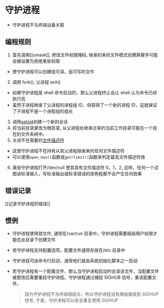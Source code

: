 # 守护进程

-   守护进程不与终端设备关联

## 编程规则

1. 首先调用[[umask]], 修改文件权限掩码, 继承的来的文件模式创建屏蔽字可能会被设置为拒绝某些权限

-   使守护进程可以创建组可读，组可写的文件

2. 调用 fork(), 父进程 exit()

-   如果守护进程是 shell 命令启动的，那么父进程终止会让 shell 认为命令已经执行完
-   虽然子进程继承了父进程的进程组 ID，但获得了一个新的进程 ID，这就保证了子进程不是一个进程组的组长

3. 调用[setsid](linux-process-relation.md#setsid)创建一个新的会话
4. 将当前目录更改为根目录, 从父进程处继承过来的当前工作目录可能在一个挂在的文件系统中。
5. 关闭不在需要的[文件描述符](linux-file-descriptor.md)

-   这使守护进程不在持有从其父进程继承来的任何文件描述符
-   可以使用`open_max()`函数或`getrlimit()`函数来判定最高文件描述符值

6. 某些守护进程打开/dev/null 使其具有文件描述符 0，1，2, 这样，任何一个试图读标准输入，写标准输出或标准错误的库例程都不会产生任何效果

## 错误记录

[[记录守护进程的错误]]

## 惯例

-   守护进程使用锁文件, 通常在/var/run 目录中，守护进程需要超级用户权限才能在此目录下创建文件
-   若守护进程支持配置选项，配置文件通常存放在/etc 目录中
-   守护进程可由命令行启动，通常他们是由系统初始化脚本之一启动
-   若守护进程有一个配置文件，那么当守护进程启动时会读该文件，当配置文件被更改后需要重启守护进程。守护进程通过捕捉 SIGHUB 信号，重读配置文件。

    > 因为守护进程不与终端相结合，所以守护进程没有理由接收到 SIGHUP 信号, 于是，守护进程可以安全重复使用 SIGHUP

